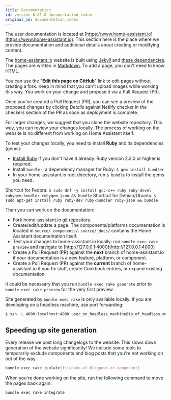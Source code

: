 ```yaml
---
title: Documentation
id: version-0.81.0-documentation_index
original_id: documentation_index
---
```


The user documentation is located at [https://www.home-assistant.io](https://www.home-assistant.io). This section here is the place where we provide documentation and additional details about creating or modifying content.

The [home-assistant.io](https://home-assistant.io) website is built using [Jekyll](http://github.com/mojombo/jekyll) and [these dependencies](https://pages.github.com/versions/). The pages are written in [Markdown](http://daringfireball.net/projects/markdown/). To add a page, you don't need to know HTML.

You can use the "**Edit this page on GitHub**" link to edit pages without creating a fork. Keep in mind that you can't upload images while working this way. You work on your change and propose it via a Pull Request (PR).

Once you've created a Pull Request (PR), you can see a preview of the proposed changes by clicking *Details* against Netlify checker in the checkers section of the PR as soon as deployment is complete.

For larger changes, we suggest that you clone the website repository. This way, you can review your changes locally. The process of working on the website is no different from working on Home Assistant itself.

To test your changes locally, you need to install **Ruby** and its dependencies (gems):

- [Install Ruby](https://www.ruby-lang.org/en/documentation/installation/) if you don't have it already. Ruby version 2.3.0 or higher is required.
- Install `bundler`, a dependency manager for Ruby: `$ gem install bundler`
- In your home-assistant.io root directory, run `$ bundle` to install the gems you need.

Shortcut for Fedora: `$ sudo dnf -y install gcc-c++ ruby ruby-devel rubygem-bundler rubygem-json && bundle`
Shortcut for Debian/Ubuntu: `$ sudo apt-get install ruby ruby-dev ruby-bundler ruby-json && bundle`

Then you can work on the documentation:

- Fork home-assistant.io [git repository](https://github.com/home-assistant/home-assistant.io).
- Create/edit/update a page. The components/platforms documentation is located in `source/_components/`. `source/_docs/` contains the Home Assistant documentation itself. 
- Test your changes to home-assistant.io locally: run `bundle exec rake preview` and navigate to [http://127.0.0.1:4000](http://127.0.0.1:4000)
- Create a Pull Request (PR) against the **next** branch of home-assistant.io if your documentation is a new feature, platform, or component.
- Create a Pull Request (PR) against the **current** branch of home-assistant.io if you fix stuff, create Cookbook entries, or expand existing documentation.

It could be necessary that you run `bundle exec rake generate` prior to `bundle exec rake preview` for the very first preview.

Site generated by `bundle exec rake` is only available locally. If you are developing on a headless machine, use port forwarding:

```bash
$ ssh -L 4000:localhost:4000 user_on_headless_machine@ip_of_headless_machine
```
## Speeding up site generation

Every release we post long changelogs to the website. This slows down generation of the website significantly! We include some tools to temporarily exclude components and blog posts that you're not working on out of the way.

```bash
bundle exec rake isolate[filename-of-blogpost-or-component]
```

When you're done working on the site, run the following command to move the pages back again:

```bash
bundle exec rake integrate
```
